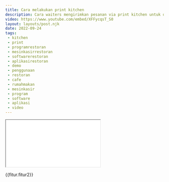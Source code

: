```yaml
---
title: Cara melakukan print kitchen
description: Cara waiters mengirimkan pesanan via print kitchen untuk dapur dan bar berdasarkan menu makanan minuman.
video: https://www.youtube.com/embed/XFFycqsT_S0
layout: layouts/post.njk
date: 2022-09-24
tags:
 - kitchen
 - print
 - programrestoran
 - mesinkasirrestoran
 - softwarerestoran
 - aplikasirestoran
 - demo
 - penggunaan
 - restoran
 - cafe
 - rumahmakan
 - mesinkasir
 - program
 - software
 - aplikasi
 - video
---
```


<div class="video">
<iframe src="{{video}}" title="{{title}}"></iframe>
</div>

{{fitur.fitur2}}


